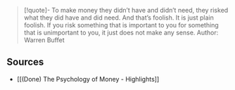 > [!quote]- To make money they didn’t have and didn’t need, they risked what they did have and did need. And that’s foolish. It is just plain foolish. If you risk something that is important to you for something that is unimportant to you, it just does not make any sense.
> Author: Warren Buffet

## Sources
- [[(Done) The Psychology of Money - Highlights]]